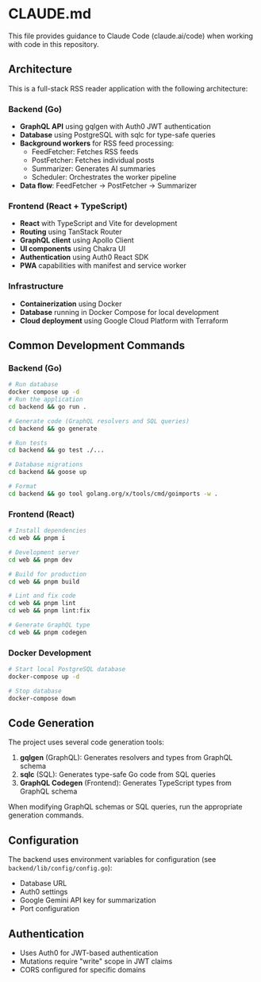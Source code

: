 # CLAUDE.md

This file provides guidance to Claude Code (claude.ai/code) when working with code in this repository.

## Architecture

This is a full-stack RSS reader application with the following architecture:

### Backend (Go)
- **GraphQL API** using gqlgen with Auth0 JWT authentication
- **Database** using PostgreSQL with sqlc for type-safe queries
- **Background workers** for RSS feed processing:
  - FeedFetcher: Fetches RSS feeds
  - PostFetcher: Fetches individual posts
  - Summarizer: Generates AI summaries
  - Scheduler: Orchestrates the worker pipeline
- **Data flow**: FeedFetcher → PostFetcher → Summarizer

### Frontend (React + TypeScript)
- **React** with TypeScript and Vite for development
- **Routing** using TanStack Router
- **GraphQL client** using Apollo Client
- **UI components** using Chakra UI
- **Authentication** using Auth0 React SDK
- **PWA** capabilities with manifest and service worker

### Infrastructure
- **Containerization** using Docker
- **Database** running in Docker Compose for local development
- **Cloud deployment** using Google Cloud Platform with Terraform

## Common Development Commands

### Backend (Go)
```bash
# Run database
docker compose up -d
# Run the application
cd backend && go run .

# Generate code (GraphQL resolvers and SQL queries)
cd backend && go generate

# Run tests
cd backend && go test ./...

# Database migrations
cd backend && goose up

# Format
cd backend && go tool golang.org/x/tools/cmd/goimports -w .
```

### Frontend (React)
```bash
# Install dependencies
cd web && pnpm i

# Development server
cd web && pnpm dev

# Build for production
cd web && pnpm build

# Lint and fix code
cd web && pnpm lint
cd web && pnpm lint:fix

# Generate GraphQL type
cd web && pnpm codegen
```

### Docker Development
```bash
# Start local PostgreSQL database
docker-compose up -d

# Stop database
docker-compose down
```

## Code Generation

The project uses several code generation tools:

1. **gqlgen** (GraphQL): Generates resolvers and types from GraphQL schema
2. **sqlc** (SQL): Generates type-safe Go code from SQL queries
3. **GraphQL Codegen** (Frontend): Generates TypeScript types from GraphQL schema

When modifying GraphQL schemas or SQL queries, run the appropriate generation commands.

## Configuration

The backend uses environment variables for configuration (see `backend/lib/config/config.go`):
- Database URL
- Auth0 settings
- Google Gemini API key for summarization
- Port configuration

## Authentication

- Uses Auth0 for JWT-based authentication
- Mutations require "write" scope in JWT claims
- CORS configured for specific domains

